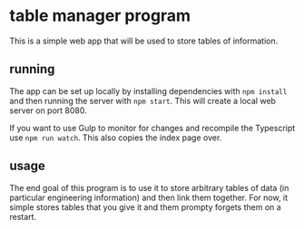# table manager program

This is a simple web app that will be used to store tables of information.

## running

The app can be set up locally by installing dependencies with `npm install` and then running the server with `npm start`.  This will create a local web server on port 8080.

If you want to use Gulp to monitor for changes and recompile the Typescript use `npm run watch`.  This also copies the index page over.

## usage

The end goal of this program is to use it to store arbitrary tables of data (in particular engineering information) and then link them together.  For now, it simple stores tables that you give it and them prompty forgets them on a restart.
